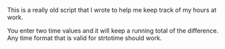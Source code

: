 This is a really old script that I wrote to help me keep track of my hours at work.

You enter two time values and it will keep a running total of the difference. Any time format that is valid for strtotime should work.
